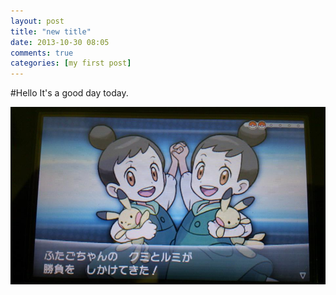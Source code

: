 ```yaml
---
layout: post
title: "new title"
date: 2013-10-30 08:05
comments: true
categories: [my first post]
---
```

#Hello
It's a good day today.

![PM雙子](/images/123.jpg "萌萌雙子")

<!--
{% photo 123.jpg default 萌萌雙子 %}-->
